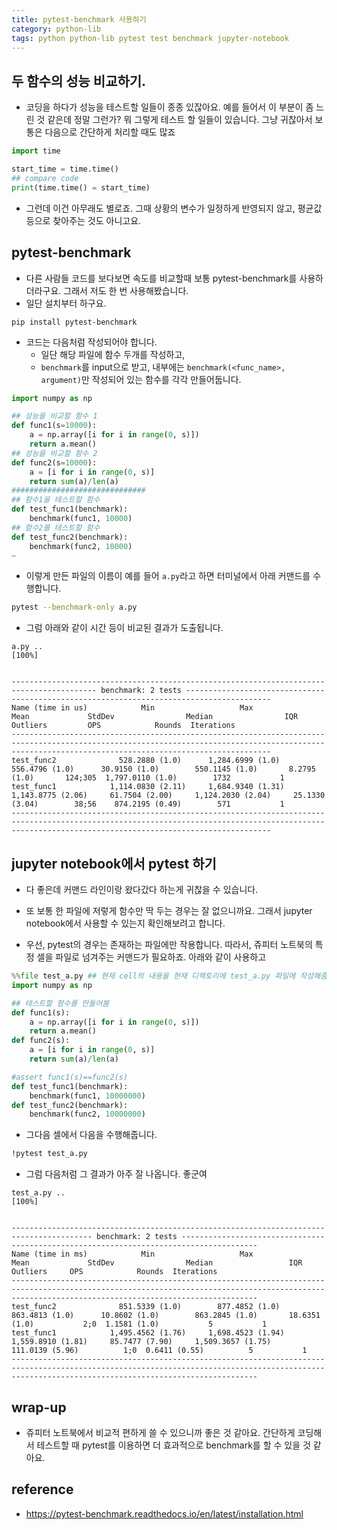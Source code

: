 ```yaml
---
title: pytest-benchmark 사용하기 
category: python-lib
tags: python python-lib pytest test benchmark jupyter-notebook
---
```


## 두 함수의 성능 비교하기. 

- 코딩을 하다가 성능을 테스트할 일들이 종종 있잖아요. 예를 들어서 이 부분이 좀 느린 것 같은데 정말 그런가? 뭐 그렇게 테스트 할 일들이 있습니다. 그냥 귀찮아서 보통은 다음으로 간단하게 처리할 때도 많죠 

```python
import time 

start_time = time.time()
## compare code 
print(time.time() = start_time)
```

- 그런데 이건 아무래도 별로죠. 그때 상황의 변수가 일정하게 반영되지 않고, 평균값등으로 찾아주는 것도 아니고요. 

## pytest-benchmark

- 다른 사람들 코드를 보다보면 속도를 비교할때 보통 pytest-benchmark를 사용하더라구요. 그래서 저도 한 번 사용해봤습니다. 
- 일단 설치부터 하구요. 

```
pip install pytest-benchmark
```

- 코드는 다음처럼 작성되어야 합니다. 
    - 일단 해당 파일에 함수 두개를 작성하고, 
    - `benchmark`를 input으로 받고, 내부에는 `benchmark(<func_name>, argument)`만 작성되어 있는 함수를 각각 만들어둡니다. 

```python
import numpy as np

## 성능을 비교할 함수 1
def func1(s=10000):
    a = np.array([i for i in range(0, s)])
    return a.mean()
## 성능을 비교할 함수 2
def func2(s=10000):
    a = [i for i in range(0, s)]
    return sum(a)/len(a)
##############################
## 함수1을 테스트할 함수 
def test_func1(benchmark):
    benchmark(func1, 10000)
## 함수2를 테스트할 함수 
def test_func2(benchmark):
    benchmark(func2, 10000)
~
```

- 이렇게 만든 파일의 이름이 예를 들어 `a.py`라고 하면 터미널에서 아래 커맨드를 수행합니다. 

```bash
pytest --benchmark-only a.py
```

- 그럼 아래와 같이 시간 등이 비교된 결과가 도출됩니다. 

```
a.py ..                                                                                                                                                                    [100%]


----------------------------------------------------------------------------------------- benchmark: 2 tests -----------------------------------------------------------------------------------------
Name (time in us)            Min                   Max                  Mean             StdDev                Median                IQR            Outliers         OPS            Rounds  Iterations
------------------------------------------------------------------------------------------------------------------------------------------------------------------------------------------------------
test_func2              528.2880 (1.0)      1,284.6999 (1.0)        556.4796 (1.0)      30.9150 (1.0)        550.1145 (1.0)       8.2795 (1.0)       124;305  1,797.0110 (1.0)        1732           1
test_func1            1,114.0830 (2.11)     1,684.9340 (1.31)     1,143.8775 (2.06)     61.7504 (2.00)     1,124.2030 (2.04)     25.1330 (3.04)        38;56    874.2195 (0.49)        571           1
------------------------------------------------------------------------------------------------------------------------------------------------------------------------------------------------------

```


## jupyter notebook에서 pytest 하기 

- 다 좋은데 커맨드 라인이랑 왔다갔다 하는게 귀찮을 수 있습니다. 
- 또 보통 한 파일에 저렇게 함수만 딱 두는 경우는 잘 없으니까요. 그래서 jupyter notebook에서 사용할 수 있는지 확인해보려고 합니다. 

- 우선, pytest의 경우는 존재하는 파일에만 작용합니다. 따라서, 쥬피터 노트북의 특정 셀을 파일로 넘겨주는 커맨드가 필요하죠. 아래와 같이 사용하고 

```python
%%file test_a.py ## 현재 cell의 내용을 현재 디렉토리에 test_a.py 파일에 작성해줌 
import numpy as np

## 테스트할 함수를 만들어봄 
def func1(s):
    a = np.array([i for i in range(0, s)])
    return a.mean()
def func2(s):
    a = [i for i in range(0, s)]
    return sum(a)/len(a)

#assert func1(s)==func2(s)
def test_func1(benchmark):
    benchmark(func1, 10000000)
def test_func2(benchmark):
    benchmark(func2, 10000000)
```

- 그다음 셀에서 다음을 수행해줍니다. 

```bash
!pytest test_a.py
```

- 그럼 다음처럼 그 결과가 아주 잘 나옵니다. 좋군여 

```
test_a.py ..                                                             [100%]


---------------------------------------------------------------------------------------- benchmark: 2 tests ---------------------------------------------------------------------------------------
Name (time in ms)            Min                   Max                  Mean             StdDev                Median                 IQR            Outliers     OPS            Rounds  Iterations
---------------------------------------------------------------------------------------------------------------------------------------------------------------------------------------------------
test_func2              851.5339 (1.0)        877.4852 (1.0)        863.4813 (1.0)      10.8602 (1.0)        863.2845 (1.0)       18.6351 (1.0)           2;0  1.1581 (1.0)           5           1
test_func1            1,495.4562 (1.76)     1,698.4523 (1.94)     1,559.8910 (1.81)     85.7477 (7.90)     1,509.3657 (1.75)     111.0139 (5.96)          1;0  0.6411 (0.55)          5           1
---------------------------------------------------------------------------------------------------------------------------------------------------------------------------------------------------

```

## wrap-up

- 쥬피터 노트북에서 비교적 편하게 쓸 수 있으니까 좋은 것 같아요. 간단하게 코딩해서 테스트할 때 pytest를 이용하면 더 효과적으로 benchmark를 할 수 있을 것 같아요. 



## reference 

- <https://pytest-benchmark.readthedocs.io/en/latest/installation.html>